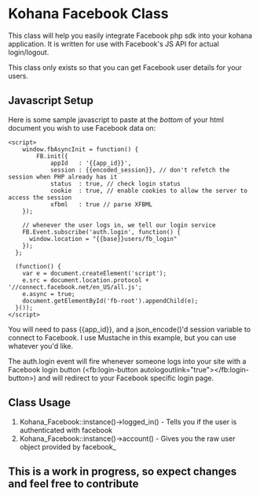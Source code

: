Kohana Facebook Class
===

This class will help you easily integrate Facebook php sdk into your kohana application. It is written for use with Facebook's JS API for actual login/logout.

This class only exists so that you can get Facebook user details for your users.

Javascript Setup
---

Here is some sample javascript to paste at the *bottom* of your html document you wish to use Facebook data on:

	<script>
		window.fbAsyncInit = function() {
			FB.init({
				appId   : '{{app_id}}',
				session : {{encoded_session}}, // don't refetch the session when PHP already has it
				status  : true, // check login status
				cookie  : true, // enable cookies to allow the server to access the session
				xfbml   : true // parse XFBML
		});

		// whenever the user logs in, we tell our login service
		FB.Event.subscribe('auth.login', function() {
		  window.location = "{{base}}users/fb_login"
		});
	  };

	  (function() {
		var e = document.createElement('script');
		e.src = document.location.protocol + '//connect.facebook.net/en_US/all.js';
		e.async = true;
		document.getElementById('fb-root').appendChild(e);
	  }());
	</script>

You will need to pass {{app_id}}, and a json_encode()'d session variable to connect to Facebook. I use Mustache in this example, but you can use whatever you'd like.

The auth.login event will fire whenever someone logs into your site with a Facebook login button (<fb:login-button autologoutlink="true"></fb:login-button>) and will redirect to your Facebook specific login page.

Class Usage
---

 1. Kohana_Facebook::instance()->logged_in() - Tells you if the user is authenticated with facebook
 2. Kohana_Facebook::instance()->account()   - Gives you the raw user object provided by facebook_

This is a work in progress, so expect changes and feel free to contribute
---